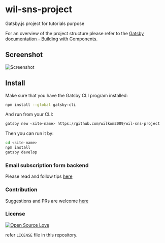 # wil-sns-project

Gatsby.js project for tutorials purpose

For an overview of the project structure please refer to the [Gatsby documentation - Building with Components](https://www.gatsbyjs.org/docs/building-with-components/).

## Screenshot

![Screenshot](./src/asstes/images/screenshoot.png)

## Install

Make sure that you have the Gatsby CLI program installed:

```sh
npm install --global gatsby-cli
```

And run from your CLI:

```sh
gatsby new <site-name> https://github.com/wilkom2009/wil-sns-project
```

Then you can run it by:

```sh
cd <site-name>
npm install
gatsby develop
```

### Email subscription form backend

Please read and follow tips [here](https://blog.koffikomlan.co/)

### Contribution

Suggestions and PRs are welcome [here](https://blog.koffikomlan.co/)

### License

[![Open Source Love](https://badges.frapsoft.com/os/mit/mit.svg?v=102)](LICENSE)

refer `LICENSE` file in this repository.
